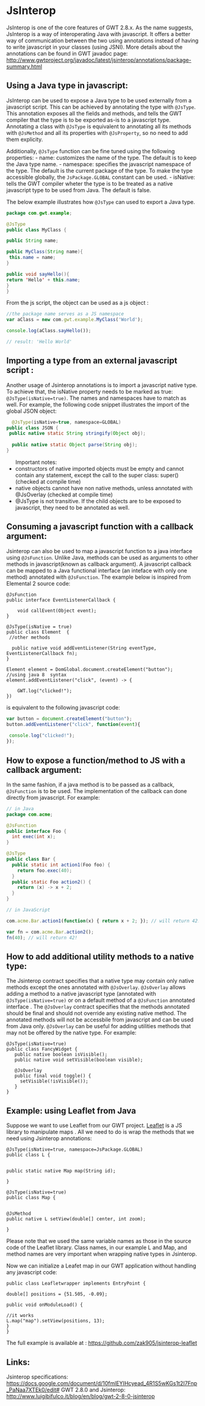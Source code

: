 JsInterop
===

JsInterop is one of the core features of GWT 2.8.x. As the name suggests, JsInterop is a way of interoperating Java with javascript. It offers a better way of communication between the two using annotations instead of having to write javascript in your classes (using JSNI). More details about the annotations can be found in GWT javadoc page: http://www.gwtproject.org/javadoc/latest/jsinterop/annotations/package-summary.html


## Using a Java type in javascript:

JsInterop can be used to expose a Java type  to be used externally from a javascript script. This can be achieved by annotating the type with `@JsType`. This annotation exposes all the fields and methods, and tells the GWT compiler that the type is to be exported as-is to a javascript type. Annotating a class with `@JsType` is equivalent to annotating all its methods with `@JsMethod` and all its properties with `@JsProperty`, so no need to add them explicity.  

Additionally, `@JsType` function can be fine tuned using the following properties:
        - name: customizes the name of the type. The default is to keep the Java type name. 
        - namespace: specifies the javascript namespace of the type. The default is the current package of the type. To make the type accessible globally, the `JsPackage.GLOBAL` constant can be used. 
        - isNative: tells the GWT compiler wheter the type is to be treated as a native javascript type to be used from Java. The default is false. 

  The below example illustrates how `@JsType` can used to export a Java type.   


```java
package com.gwt.example;

@JsType
public class MyClass {

public String name;

public MyClass(String name){
 this.name = name;
}

public void sayHello(){
return 'Hello' + this.name;
}
}
```
  From the js script, the object can be used as a js object :

```javascript
//the package name serves as a JS namespace
var aClass = new com.gwt.example.MyClass('World');

console.log(aClass.sayHello());

// result: 'Hello World'
```

  


## Importing a type from an external javascript script :

  Another usage of Jsinterop annotations is to import a javascript native type. To achieve that, the isNative property needs to be marked as true: `@JsType(isNative=true)`. The names and namespaces have to match as well. For example, the following code snippet illustrates the import of the global JSON object:

```java
  @JsType(isNative=true, namespace=GLOBAL)
public class JSON {
 public native static String stringify(Object obj);
    
  public native static Object parse(String obj);
}
```


<ul>Important notes: 
      
   <li>constructors of native imported objects must be empty and cannot contain any statement, except the call to the super class:  super() (checked at compile time)
   </li>
    <li> native objects cannot have non native methods, unless annotated with @JsOverlay (checked at compile time)
    </li>
    <li> @JsType is not transitive. If the child objects are to be exposed to javascript, they need to be annotated as well. 
    </li>
  </ul>

## Consuming a javascript function with a callback argument:

Jsinterop can also be used to map a javascript function to a java interface using `@JsFunction`. Unlike Java, methods can be used as arguments to other methods in javascript(known as callback argument). A javascript callback can be mapped to a Java functional interface (an inteface with only one method) annotated with `@JsFunction`. The example below is inspired from Elemental 2 source code:

```
@JsFunction
public interface EventListenerCallback {

    void callEvent(Object event);
}
```

```
@JsType(isNative = true)
public class Element  {
 //other methods

  public native void addEventListener(String eventType, EventListenerCallback fn);
}
```

```
Element element = DomGlobal.document.createElement("button");
//using java 8  syntax
element.addEventListener("click", (event) -> {
  
    GWT.log("clicked!");
})
```
is equivalent to the following javascript code:

```javascript
var button = document.createElement("button");
button.addEventListener("click", function(event){
  
 console.log("clicked!");
});

```


## How to expose a function/method to JS with a callback argument:

In the same fashion, if a java method is to be passed as a callback, `@JsFunction` is to be used. The implementation of the callback can done directly from javascript. For example:

```java
// in Java
package com.acme;

@JsFunction
public interface Foo {
  int exec(int x);
}

@JsType
public class Bar {
  public static int action1(Foo foo) {
    return foo.exec(40);
  }
  public static Foo action2() {
    return (x) -> x + 2;
  }
}
```


```javascript
// in JavaScript

com.acme.Bar.action1(function(x) { return x + 2; }); // will return 42!

var fn = com.acme.Bar.action2();
fn(40); // will return 42!
```  

## How to add additional utility methods to a native type:

The Jsinterop contract specifies that a native type may contain only native methods except the ones annotated with `@JsOverlay`. 
`@JsOverlay` allows adding a method to a native javascript type (annotated with `@JsType(isNative=true)` or on a default method of a `@JsFunction` annotated interface . The `@JsOverlay` contract specifies that the methods annotated should be final and should not override any existing native method. The annotated methods will not be accessbile from javascript and can be used from Java only. `@JsOverlay` can be useful for adding utilities methods that may not be offered by the native type. For example:

```
@JsType(isNative=true)
public class FancyWidget {
   public native boolean isVisible();
   public native void setVisible(boolean visible);

   @JsOverlay
   public final void toggle() {
     setVisible(!isVisible());
   }
}
```

## Example: using Leaflet from Java

 Suppose we want to use Leaflet from our GWT project. [Leaflet](http://leafletjs.com/) is a JS library to manipulate maps . All we need to do is wrap the methods that we need using Jsinterop annotations:

```
@JsType(isNative=true, namespace=JsPackage.GLOBAL)
public class L {
 
 
public static native Map map(String id);
 
}
```
```
@JsType(isNative=true)
public class Map {
 
 
@JsMethod
public native L setView(double[] center, int zoom);
 
}
```
Please note that we used the same variable names as those in the source code of the Leaflet library. Class names, in our example L and Map, and method names are very important when wrapping native types in Jsinterop.

Now we can initialize a Leafet map in our GWT application without handling any javascript code:

```
public class Leafletwrapper implements EntryPoint {
 
double[] positions = {51.505, -0.09};
 
public void onModuleLoad() {
 
//it works
L.map("map").setView(positions, 13);
}
}
```
The full example is available at : https://github.com/zak905/jsinterop-leaflet

## Links: 

Jsinterop specifications: 
https://docs.google.com/document/d/10fmlEYIHcyead_4R1S5wKGs1t2I7Fnp_PaNaa7XTEk0/edit#
GWT 2.8.0 and Jsinterop: http://www.luigibifulco.it/blog/en/blog/gwt-2-8-0-jsinterop